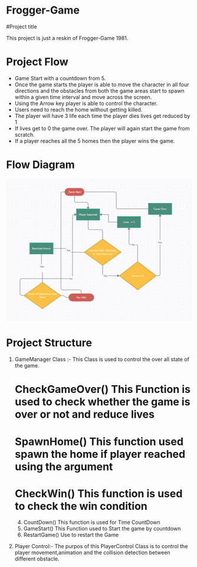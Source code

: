 # Frogger-Game

#Project title

This project is just a reskin of Frogger-Game 1981. 

# Project Flow 

* Game Start with a countdown from 5. 
* Once the game starts the player is able to move the character in all four directions and the obstacles from both the game areas start to spawn within a given time interval and     move across the screen.
* Using the Arrow key player is able to control the character.
* Users need to reach the home without getting killed.
* The player will have 3 life each time the player dies lives get reduced by 1
* If lives get to 0 the game over. The player will again start the game from scratch.
* If a player reaches all the 5 homes then the player wins the game.


# Flow Diagram
![](image_2021-04-14_132216.png)

# Project Structure

  1) GameManager Class :- This Class is used to control the over all state of the game.
      # CheckGameOver()  This Function is used to check whether the game is over or not and reduce lives
      # SpawnHome()      This function used spawn the home if player reached using the argument
      # CheckWin()       This function is used to check the win condition
      4) CountDown()      This function is used for Time CountDown
      5) GameStart()      This Function used to Start the game by countdown
      6) RestartGame()    Use to restart the Game
      
  2) Player Control:-     The purpos of this PlayerControl Class is to control the player movement,animation and the collision detection between different obstacle.


